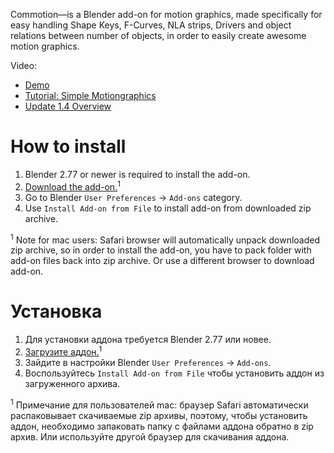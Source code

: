 Commotion—is a Blender add-on for motion graphics, made specifically for easy handling Shape Keys, F-Curves, NLA strips, Drivers and object relations between number of objects, in order to easily create awesome motion graphics.

Video:

* [Demo][2]
* [Tutorial: Simple Motiongraphics][3]
* [Update 1.4 Overview][4]


How to install
==========================

1. Blender 2.77 or newer is required to install the add-on.
2. [Download the add-on.][1]<sup>1</sup>
3. Go to Blender `User Preferences` → `Add-ons` category.
4. Use `Install Add-on from File` to install add-on from downloaded zip archive.

<sup>1</sup> Note for mac users: Safari browser will automatically unpack downloaded zip archive, so in order to install the add-on, you have to pack folder with add-on files back into zip archive. Or use a different browser to download add-on.


Установка
==========================

1. Для установки аддона требуется Blender 2.77 или новее.
2. [Загрузите аддон.][1]<sup>1</sup>
3. Зайдите в настройки Blender `User Preferences` → `Add-ons`.
4. Воспользуйтесь `Install Add-on from File` чтобы установить аддон из загруженного архива.

<sup>1</sup> Примечание для пользователей mac: браузер Safari автоматически распаковывает скачиваемые zip архивы, поэтому, чтобы установить аддон, необходимо запаковать папку с файлами аддона обратно в zip архив. Или используйте другой браузер для скачивания аддона.


[1]: https://github.com/mrachinskiy/commotion/archive/master.zip
[2]: http://youtu.be/gLj4PvHbm4s
[3]: http://youtu.be/qbJMTOUdxRY
[4]: https://youtu.be/YNtaR00sA40
